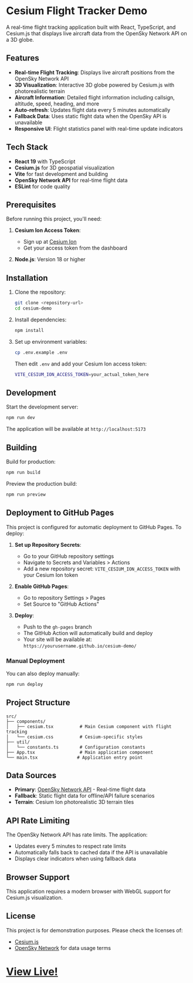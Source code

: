 # Cesium Flight Tracker Demo

A real-time flight tracking application built with React, TypeScript, and Cesium.js that displays live aircraft data from the OpenSky Network API on a 3D globe.

## Features

- **Real-time Flight Tracking**: Displays live aircraft positions from the OpenSky Network API
- **3D Visualization**: Interactive 3D globe powered by Cesium.js with photorealistic terrain
- **Aircraft Information**: Detailed flight information including callsign, altitude, speed, heading, and more
- **Auto-refresh**: Updates flight data every 5 minutes automatically
- **Fallback Data**: Uses static flight data when the OpenSky API is unavailable
- **Responsive UI**: Flight statistics panel with real-time update indicators

## Tech Stack

- **React 19** with TypeScript
- **Cesium.js** for 3D geospatial visualization
- **Vite** for fast development and building
- **OpenSky Network API** for real-time flight data
- **ESLint** for code quality

## Prerequisites

Before running this project, you'll need:

1. **Cesium Ion Access Token**: 
   - Sign up at [Cesium Ion](https://cesium.com/ion/)
   - Get your access token from the dashboard

2. **Node.js**: Version 18 or higher

## Installation

1. Clone the repository:
   ```bash
   git clone <repository-url>
   cd cesium-demo
   ```

2. Install dependencies:
   ```bash
   npm install
   ```

3. Set up environment variables:
   ```bash
   cp .env.example .env
   ```
   
   Then edit `.env` and add your Cesium Ion access token:
   ```bash
   VITE_CESIUM_ION_ACCESS_TOKEN=your_actual_token_here
   ```

## Development

Start the development server:
```bash
npm run dev

```

The application will be available at `http://localhost:5173`

## Building

Build for production:
```bash
npm run build
```

Preview the production build:
```bash
npm run preview
```

## Deployment to GitHub Pages

This project is configured for automatic deployment to GitHub Pages. To deploy:

1. **Set up Repository Secrets**:
   - Go to your GitHub repository settings
   - Navigate to Secrets and Variables > Actions
   - Add a new repository secret: `VITE_CESIUM_ION_ACCESS_TOKEN` with your Cesium Ion token

2. **Enable GitHub Pages**:
   - Go to repository Settings > Pages
   - Set Source to "GitHub Actions"

3. **Deploy**:
   - Push to the `gh-pages` branch
   - The GitHub Action will automatically build and deploy
   - Your site will be available at: `https://yourusername.github.io/cesium-demo/`

### Manual Deployment
You can also deploy manually:
```bash
npm run deploy
```

## Project Structure

```
src/
├── components/
│   ├── cesium.tsx          # Main Cesium component with flight tracking
│   └── cesium.css          # Cesium-specific styles
├── util/
│   └── constants.ts        # Configuration constants
├── App.tsx                 # Main application component
└── main.tsx               # Application entry point
```

## Data Sources

- **Primary**: [OpenSky Network API](https://opensky-network.org/) - Real-time flight data
- **Fallback**: Static flight data for offline/API failure scenarios
- **Terrain**: Cesium Ion photorealistic 3D terrain tiles

## API Rate Limiting

The OpenSky Network API has rate limits. The application:
- Updates every 5 minutes to respect rate limits
- Automatically falls back to cached data if the API is unavailable
- Displays clear indicators when using fallback data

## Browser Support

This application requires a modern browser with WebGL support for Cesium.js visualization.

## License

This project is for demonstration purposes. Please check the licenses of:
- [Cesium.js](https://cesium.com/legal/terms-of-service/)
- [OpenSky Network](https://opensky-network.org/about/data-collection) for data usage terms

# [View Live!](https://patchesmaps.github.io/cesium-demo/)
